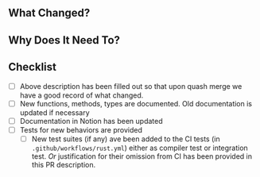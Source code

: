 ## What Changed?

<!-- 
A summary of what you are proposing to change.
-->

## Why Does It Need To?

<!-- 
Describe the concern this change addresses. 

Reference any issues that are related and use closing words such as "fixes" or
"closes" if those issues would be fully addressed by this PR. 

You can find out more about closing words here:
https://docs.github.com/en/get-started/writing-on-github/working-with-advanced-formatting/using-keywords-in-issues-and-pull-requests

Try to make your PR about one single concern or issue, unless they are mutually dependent.
-->

## Checklist

- [ ] Above description has been filled out so that upon quash merge we have a
  good record of what changed.
- [ ] New functions, methods, types are documented. Old documentation is updated
  if necessary
- [ ] Documentation in Notion has been updated
- [ ] Tests for new behaviors are provided
  - [ ] New test suites (if any) ave been added to the CI tests (in
    `.github/workflows/rust.yml`) either as compiler test or integration test.
    *Or* justification for their omission from CI has been provided in this PR
    description.